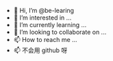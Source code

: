 - 👋 Hi, I’m @be-learing
- 👀 I’m interested in ...
- 🌱 I’m currently learning ...
- 💞️ I’m looking to collaborate on ...
- 📫 How to reach me ...
- 📫 不会用 github 呀

<!---
be-learing/be-learing is a ✨ special ✨ repository because its `README.md` (this file) appears on your GitHub profile.
You can click the Preview link to take a look at your changes.
--->
